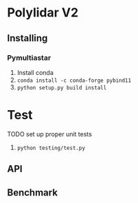 # Polylidar V2



## Installing

### Pymultiastar

1. Install conda
2. `conda install -c conda-forge pybind11`
3. `python setup.py build install`


# Test

TODO set up proper unit tests

1. `python testing/test.py`

## API


## Benchmark



